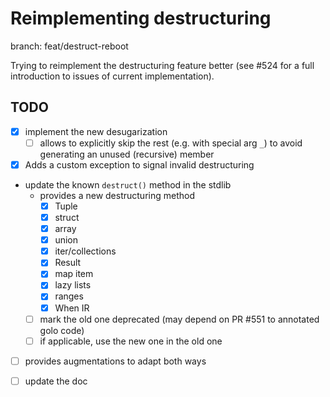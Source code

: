 # Reimplementing destructuring

branch: feat/destruct-reboot

Trying to reimplement the destructuring feature better (see #524 for a full introduction to issues of current implementation).

## TODO

- [x] implement the new desugarization
  - [ ] allows to explicitly skip the rest (e.g. with special arg `_`) to avoid generating an unused (recursive) member
- [x] Adds a custom exception to signal invalid destructuring
- update the known `destruct()` method in the stdlib
  - provides a new destructuring method
    - [x] Tuple
    - [x] struct
    - [x] array
    - [x] union
    - [x] iter/collections
    - [x] Result
    - [x] map item
    - [x] lazy lists
    - [x] ranges
    - [x] When IR
  - [ ] mark the old one deprecated (may depend on PR #551 to annotated golo code)
  - [ ] if applicable, use the new one in the old one
- [ ] provides augmentations to adapt both ways
- [ ] update the doc

